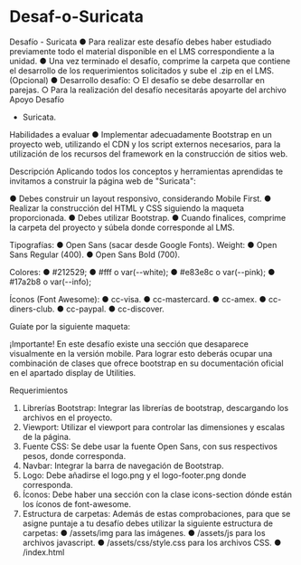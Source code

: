 # Desaf-o-Suricata

Desafío - Suricata
● Para realizar este desafío debes haber estudiado previamente todo el material
disponible en el LMS correspondiente a la unidad.
● Una vez terminado el desafío, comprime la carpeta que contiene el desarrollo de los
requerimientos solicitados y sube el .zip en el LMS. (Opcional)
● Desarrollo desafío:
○ El desafío se debe desarrollar en parejas.
○ Para la realización del desafío necesitarás apoyarte del archivo Apoyo Desafío
- Suricata.

Habilidades a evaluar
● Implementar adecuadamente Bootstrap en un proyecto web, utilizando el CDN y los
script externos necesarios, para la utilización de los recursos del framework en la
construcción de sitios web.

Descripción
Aplicando todos los conceptos y herramientas aprendidas te invitamos a construir la página
web de "Suricata":

● Debes construir un layout responsivo, considerando Mobile First.
● Realizar la construcción del HTML y CSS siguiendo la maqueta proporcionada.
● Debes utilizar Bootstrap.
● Cuando finalices, comprime la carpeta del proyecto y súbela donde corresponde al
LMS.

Tipografías:
● Open Sans (sacar desde Google Fonts).
Weight:
● Open Sans Regular (400).
● Open Sans Bold (700).

Colores:
● #212529;
● #fff o var(--white);
● #e83e8c o var(--pink);
● #17a2b8 o var(--info);

Íconos (Font Awesome):
● cc-visa.
● cc-mastercard.
● cc-amex.
● cc-diners-club.
● cc-paypal.
● cc-discover.

Guíate por la siguiente maqueta:

¡Importante! En este desafío existe una sección que desaparece visualmente en
la versión mobile. Para lograr esto deberás ocupar una combinación de clases
que ofrece bootstrap en su documentación oficial en el apartado display de
Utilities.

Requerimientos
1. Librerías Bootstrap: Integrar las librerías de bootstrap, descargando los archivos en
el proyecto.
2. Viewport: Utilizar el viewport para controlar las dimensiones y escalas de la página.
3. Fuente CSS: Se debe usar la fuente Open Sans, con sus respectivos pesos, donde
corresponda.
4. Navbar: Integrar la barra de navegación de Bootstrap.
5. Logo: Debe añadirse el logo.png y el logo-footer.png donde corresponda.
6. Íconos: Debe haber una sección con la clase icons-section dónde están los íconos de
font-awesome.
7. Estructura de carpetas: Además de estas comprobaciones, para que se asigne
puntaje a tu desafío debes utilizar la siguiente estructura de carpetas:
  ● /assets/img para las imágenes.
  ● /assets/js para los archivos javascript.
  ● /assets/css/style.css para los archivos CSS.
  ● /index.html
